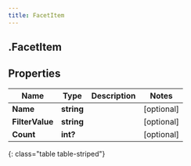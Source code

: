 ```yaml
---
title: FacetItem
---
```

## .FacetItem

## Properties

|Name | Type | Description | Notes|
|------------ | ------------- | ------------- | -------------|
| **Name** | **string** |  | [optional] |
| **FilterValue** | **string** |  | [optional] |
| **Count** | **int?** |  | [optional] |
{: class="table table-striped"}


